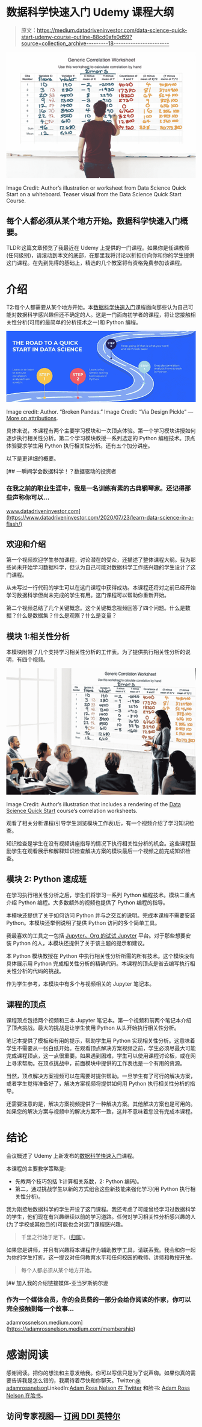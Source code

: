# 数据科学快速入门 Udemy 课程大纲

> 原文：<https://medium.datadriveninvestor.com/data-science-quick-start-udemy-course-outline-88cd0afe0d59?source=collection_archive---------18----------------------->

![](img/cd73fa348f89b014b47802dcf6c770ef.png)

Image Credit: Author’s illustration or worksheet from Data Science Quick Start on a whiteboard. Teaser visual from the Data Science Quick Start Course.

## 每个人都必须从某个地方开始。数据科学快速入门概要。

TLDR:这篇文章预览了我最近在 Udemy 上提供的一门课程。如果你是任课教师(任何级别)，请滚动到本文的底部，在那里我将讨论以折扣价向你和你的学生提供这门课程。在先到先得的基础上，精选的几个教室将有资格免费参加该课程。

# 介绍

T2:每个人都需要从某个地方开始。本[数据科学快速入门](https://www.udemy.com/course/data-science-quick-start/)课程面向那些认为自己可能对数据科学感兴趣但还不确定的人。这是一门面向初学者的课程，将让您接触相关性分析(可用的最简单的分析技术之一)和 Python 编程。

![](img/963d6f2a0cc9c842cbdebb1bdc5bc4b6.png)

Image credit: Author. “Broken Pandas.” Image Credit: “Via Design Pickle” — [More on attributions](https://adamrossnelson.medium.com/image-credit-attributions-a24efcc730ad).

具体来说，本课程有两个主要学习模块和一次顶点体验。第一个学习模块讲授如何逐步执行相关性分析。第二个学习模块教授一系列选定的 Python 编程技术。顶点体验要求学生用 Python 执行相关性分析。还有五个加分讲座。

以下是更详细的概要。

[](https://www.datadriveninvestor.com/2020/07/23/learn-data-science-in-a-flash/) [## 一瞬间学会数据科学！？数据驱动的投资者

### 在我之前的职业生涯中，我是一名训练有素的古典钢琴家。还记得那些声称你可以…

www.datadriveninvestor.com](https://www.datadriveninvestor.com/2020/07/23/learn-data-science-in-a-flash/) 

## 欢迎和介绍

第一个视频欢迎学生参加课程，讨论潜在的受众，还描述了整体课程大纲。我为那些尚未开始学习数据科学，但认为自己可能对数据科学工作感兴趣的学生设计了这门课程。

从未写过一行代码的学生可以在这门课程中获得成功。本课程还将对之前已经开始学习数据科学但尚未完成的学生有用。这门课程可以帮助你重新开始。

第二个视频总结了几个关键概念。这个关键概念视频回答了四个问题。什么是数据？什么是数据集？什么是观察？什么是变量？

## 模块 1:相关性分析

本模块附带了几个支持学习相关性分析的工作表。为了提供执行相关性分析的说明，有四个视频。

![](img/b97da80342acadfe8f910dec940c4ba7.png)

Image Credit: Author’s illustration that includes a rendering of the [Data Science Quick Start](https://www.udemy.com/course/data-science-quick-start/) course’s correlation worksheets.

观看了相关分析课程(引导学生浏览模块工作表)后，有一个视频介绍了学习知识检查。

知识检查是学生在没有视频讲座指导的情况下执行相关性分析的机会。这些课程鼓励学生在观看展示和解释知识检查解决方案的模块最后一个视频之前完成知识检查。

## 模块 2: Python 速成班

在学习执行相关性分析之后，学生们将学习一系列 Python 编程技术。模块二重点介绍 Python 编程。大多数额外的视频也提供了 Python 编程的指导。

本模块还提供了关于如何访问 Python 并与之交互的说明。完成本课程不需要安装 Python。本模块还举例说明了提供 Python 访问的多个简单工具。

我最喜欢的工具之一包括 [Jupyter。Org 的试试 Jupyter](https://jupyter.org/try) 平台。对于那些想要安装 Python 的人，本模块还提供了关于该主题的提示和建议。

本 Python 模块教授在 Python 中执行相关性分析所需的所有技术。这个模块没有具体展示用 Python 完成相关性分析的精确代码。本课程的顶点是省去编写执行相关性分析的代码的挑战。

作为学生参考，本模块中有多个与视频相关的 Jupyter 笔记本。

## 课程的顶点

课程顶点包括两个视频和三本 Jupyter 笔记本。第一个视频和前两个笔记本介绍了顶点挑战。最大的挑战是让学生使用 Python 从头开始执行相关性分析。

笔记本提供了模板和有用的提示，帮助学生用 Python 实现相关性分析。这意味着学生不需要从一张白纸开始。在观看顶点解决方案视频之前，学生必须尽最大可能完成课程顶点，这一点很重要。如果遇到困难，学生可以使用课程讨论板，或在网上寻求帮助。在顶点挑战中，前面模块中提供的工作表也是一个有用的资源。

当然，顶点解决方案视频可以在需要时提供帮助。一旦学生有了可行的解决方案，或者学生觉得准备好了，解决方案视频将提供如何用 Python 执行相关性分析的指导。

还需要注意的是，解决方案视频提供了一种解决方案。其他解决方案也是可用的。如果您的解决方案与视频中的解决方案不一致，这并不意味着您没有完成本课程。

# 结论

会议概述了 Udemy 上新发布的[数据科学快速入门](https://www.udemy.com/course/data-science-quick-start/)课程。

本课程的主要教学策略是:

*   先教两个技巧包括 1:计算相关系数，2: Python 编码)。
*   第二，通过挑战学生以新的方式组合这些新技能来强化学习(用 Python 执行相关性分析)。

我为刚接触数据科学的学生开设了这门课程。我还考虑了可能曾经学习过数据科学的学生，他们现在有兴趣继续以前的学习道路。任何对学习相关性分析感兴趣的人(为了学校或其他目的)可能也会对这门课程感兴趣。

> 千里之行始于足下。([归属](https://en.wikipedia.org/wiki/A_journey_of_a_thousand_miles_begins_with_a_single_step))。

如果您是讲师，并且有兴趣将本课程作为辅助教学工具，请联系我。我会和你一起为你的学生打折。这一提议对任何教育水平和任何校园的教师、讲师和教授开放。

> 每个人都必须从某个地方开始。

[](https://adamrossnelson.medium.com/membership) [## 加入我的介绍链接媒体-亚当罗斯纳尔逊

### 作为一个媒体会员，你的会员费的一部分会给你阅读的作家，你可以完全接触到每一个故事…

adamrossnelson.medium.com](https://adamrossnelson.medium.com/membership) 

# 感谢阅读

感谢阅读。把你的想法和主意发给我。你可以写信只是为了说声嗨。如果你真的需要告诉我是怎么错的，我期待着尽快和你聊天。Twitter:[@ adamrossnelson](https://twitter.com/adamrossnelson)LinkedIn:[Adam Ross Nelson 在 Twitter](https://www.linkedin.com/in/arnelson) 和脸书: [Adam Ross Nelson 在脸书](https://www.facebook.com/adamrossnelson)。

## 访问专家视图— [订阅 DDI 英特尔](https://datadriveninvestor.com/ddi-intel)